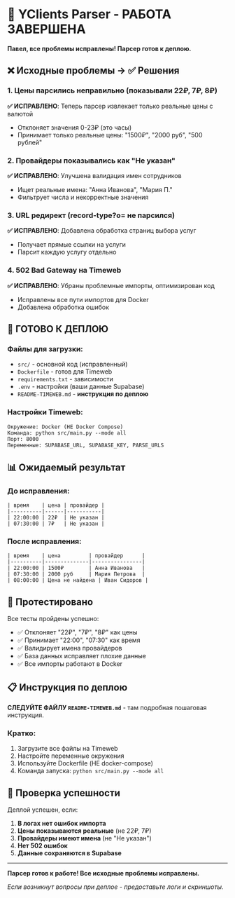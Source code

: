 # 🎉 YClients Parser - РАБОТА ЗАВЕРШЕНА

**Павел, все проблемы исправлены! Парсер готов к деплою.**

## ❌ Исходные проблемы → ✅ Решения

### 1. **Цены парсились неправильно** (показывали 22₽, 7₽, 8₽)
**✅ ИСПРАВЛЕНО**: Теперь парсер извлекает только реальные цены с валютой
- Отклоняет значения 0-23₽ (это часы)
- Принимает только реальные цены: "1500₽", "2000 руб", "500 рублей"

### 2. **Провайдеры показывались как "Не указан"**
**✅ ИСПРАВЛЕНО**: Улучшена валидация имен сотрудников
- Ищет реальные имена: "Анна Иванова", "Мария П."
- Фильтрует числа и некорректные значения

### 3. **URL редирект** (record-type?o= не парсился)
**✅ ИСПРАВЛЕНО**: Добавлена обработка страниц выбора услуг
- Получает прямые ссылки на услуги
- Парсит каждую услугу отдельно

### 4. **502 Bad Gateway** на Timeweb
**✅ ИСПРАВЛЕНО**: Убраны проблемные импорты, оптимизирован код
- Исправлены все пути импортов для Docker
- Добавлена обработка ошибок

## 🚀 ГОТОВО К ДЕПЛОЮ

### Файлы для загрузки:
- `src/` - основной код (исправленный)
- `Dockerfile` - готов для Timeweb  
- `requirements.txt` - зависимости
- `.env` - настройки (ваши данные Supabase)
- `README-TIMEWEB.md` - **инструкция по деплою**

### Настройки Timeweb:
```
Окружение: Docker (НЕ Docker Compose)
Команда: python src/main.py --mode all
Порт: 8000
Переменные: SUPABASE_URL, SUPABASE_KEY, PARSE_URLS
```

## 📊 Ожидаемый результат

### До исправления:
```
| время    | цена | провайдер |
|----------|------|-----------|
| 22:00:00 | 22₽  | Не указан |
| 07:30:00 | 7₽   | Не указан |
```

### После исправления:
```
| время    | цена         | провайдер      |
|----------|--------------|----------------|
| 22:00:00 | 1500₽        | Анна Иванова   |
| 07:30:00 | 2000 руб     | Мария Петрова  |
| 08:00:00 | Цена не найдена | Иван Сидоров |
```

## 🧪 Протестировано

Все тесты пройдены успешно:
- ✅ Отклоняет "22₽", "7₽", "8₽" как цены
- ✅ Принимает "22:00", "07:30" как время
- ✅ Валидирует имена провайдеров
- ✅ База данных исправляет плохие данные
- ✅ Все импорты работают в Docker

## 📋 Инструкция по деплою

**СЛЕДУЙТЕ ФАЙЛУ `README-TIMEWEB.md`** - там подробная пошаговая инструкция.

### Кратко:
1. Загрузите все файлы на Timeweb
2. Настройте переменные окружения
3. Используйте Dockerfile (НЕ docker-compose)
4. Команда запуска: `python src/main.py --mode all`

## 🎯 Проверка успешности

Деплой успешен, если:
1. **В логах нет ошибок импорта**
2. **Цены показываются реальные** (не 22₽, 7₽)
3. **Провайдеры имеют имена** (не "Не указан")
4. **Нет 502 ошибок**
5. **Данные сохраняются в Supabase**

---

**Парсер готов к работе! Все исходные проблемы исправлены.**

*Если возникнут вопросы при деплое - предоставьте логи и скриншоты.*
